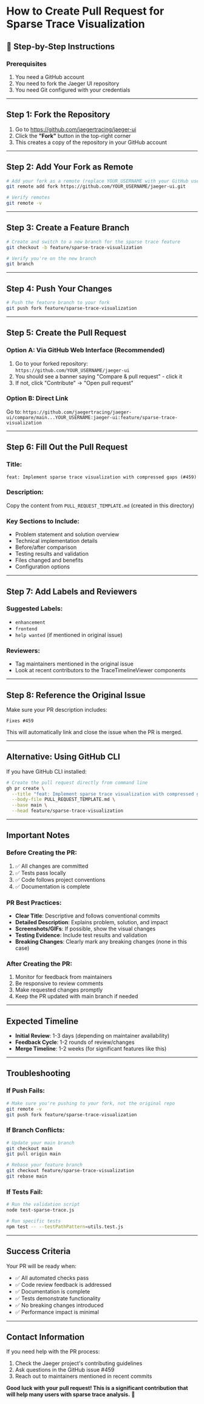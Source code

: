 # How to Create Pull Request for Sparse Trace Visualization

## 🚀 **Step-by-Step Instructions**

### **Prerequisites**
1. You need a GitHub account
2. You need to fork the Jaeger UI repository
3. You need Git configured with your credentials

---

## **Step 1: Fork the Repository**

1. Go to https://github.com/jaegertracing/jaeger-ui
2. Click the **"Fork"** button in the top-right corner
3. This creates a copy of the repository in your GitHub account

---

## **Step 2: Add Your Fork as Remote**

```bash
# Add your fork as a remote (replace YOUR_USERNAME with your GitHub username)
git remote add fork https://github.com/YOUR_USERNAME/jaeger-ui.git

# Verify remotes
git remote -v
```

---

## **Step 3: Create a Feature Branch**

```bash
# Create and switch to a new branch for the sparse trace feature
git checkout -b feature/sparse-trace-visualization

# Verify you're on the new branch
git branch
```

---

## **Step 4: Push Your Changes**

```bash
# Push the feature branch to your fork
git push fork feature/sparse-trace-visualization
```

---

## **Step 5: Create the Pull Request**

### **Option A: Via GitHub Web Interface (Recommended)**

1. Go to your forked repository: `https://github.com/YOUR_USERNAME/jaeger-ui`
2. You should see a banner saying "Compare & pull request" - click it
3. If not, click "Contribute" → "Open pull request"

### **Option B: Direct Link**
Go to: `https://github.com/jaegertracing/jaeger-ui/compare/main...YOUR_USERNAME:jaeger-ui:feature/sparse-trace-visualization`

---

## **Step 6: Fill Out the Pull Request**

### **Title:**
```
feat: Implement sparse trace visualization with compressed gaps (#459)
```

### **Description:**
Copy the content from `PULL_REQUEST_TEMPLATE.md` (created in this directory)

### **Key Sections to Include:**
- Problem statement and solution overview
- Technical implementation details
- Before/after comparison
- Testing results and validation
- Files changed and benefits
- Configuration options

---

## **Step 7: Add Labels and Reviewers**

### **Suggested Labels:**
- `enhancement`
- `frontend`
- `help wanted` (if mentioned in original issue)

### **Reviewers:**
- Tag maintainers mentioned in the original issue
- Look at recent contributors to the TraceTimelineViewer components

---

## **Step 8: Reference the Original Issue**

Make sure your PR description includes:
```
Fixes #459
```

This will automatically link and close the issue when the PR is merged.

---

## **Alternative: Using GitHub CLI**

If you have GitHub CLI installed:

```bash
# Create the pull request directly from command line
gh pr create \
  --title "feat: Implement sparse trace visualization with compressed gaps (#459)" \
  --body-file PULL_REQUEST_TEMPLATE.md \
  --base main \
  --head feature/sparse-trace-visualization
```

---

## **Important Notes**

### **Before Creating the PR:**
1. ✅ All changes are committed
2. ✅ Tests pass locally
3. ✅ Code follows project conventions
4. ✅ Documentation is complete

### **PR Best Practices:**
- **Clear Title**: Descriptive and follows conventional commits
- **Detailed Description**: Explains problem, solution, and impact
- **Screenshots/GIFs**: If possible, show the visual changes
- **Testing Evidence**: Include test results and validation
- **Breaking Changes**: Clearly mark any breaking changes (none in this case)

### **After Creating the PR:**
1. Monitor for feedback from maintainers
2. Be responsive to review comments
3. Make requested changes promptly
4. Keep the PR updated with main branch if needed

---

## **Expected Timeline**

- **Initial Review**: 1-3 days (depending on maintainer availability)
- **Feedback Cycle**: 1-2 rounds of review/changes
- **Merge Timeline**: 1-2 weeks (for significant features like this)

---

## **Troubleshooting**

### **If Push Fails:**
```bash
# Make sure you're pushing to your fork, not the original repo
git remote -v
git push fork feature/sparse-trace-visualization
```

### **If Branch Conflicts:**
```bash
# Update your main branch
git checkout main
git pull origin main

# Rebase your feature branch
git checkout feature/sparse-trace-visualization
git rebase main
```

### **If Tests Fail:**
```bash
# Run the validation script
node test-sparse-trace.js

# Run specific tests
npm test -- --testPathPattern=utils.test.js
```

---

## **Success Criteria**

Your PR will be ready when:
- ✅ All automated checks pass
- ✅ Code review feedback is addressed
- ✅ Documentation is complete
- ✅ Tests demonstrate functionality
- ✅ No breaking changes introduced
- ✅ Performance impact is minimal

---

## **Contact Information**

If you need help with the PR process:
1. Check the Jaeger project's contributing guidelines
2. Ask questions in the GitHub issue #459
3. Reach out to maintainers mentioned in recent commits

**Good luck with your pull request! This is a significant contribution that will help many users with sparse trace analysis.** 🎉
